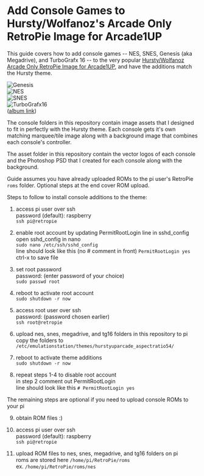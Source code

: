 Add Console Games to Hursty/Wolfanoz's Arcade Only RetroPie Image for Arcade1UP
=========

This guide covers how to add console games -- NES, SNES, Genesis (aka Megadrive), and TurboGrafx 16 -- to the very popular [Hursty/Wolfanoz Arcade Only RetroPie Image for Arcade1UP](https://www.arcadepunks.com/32gb-arcade-only-arcade1up-or-54-ratio-wolfanoz-hursty-collaboration/), and have the additions match the Hursty theme.

![Genesis](https://i.imgur.com/oHoVtVR.jpg)  
![NES](https://i.imgur.com/Xfh9VTw.jpg)  
![SNES](https://i.imgur.com/F4RPKOi.jpg)  
![TurboGrafx16](https://i.imgur.com/mpq4BYu.jpg)  
([album link](https://imgur.com/gallery/D7leyx0))  

The console folders in this repository contain image assets that I designed to fit in perfectly with the Hursty theme. Each console gets it's own matching marquee/tile image along with a background image that combines each console's controller.

The asset folder in this repository contain the vector logos of each console and the Photoshop PSD that I created for each console along with the background.

Guide assumes you have already uploaded ROMs to the pi user's RetroPie `roms` folder. Optional steps at the end cover ROM upload.

Steps to follow to install console additions to the theme:

1. access pi user over ssh  
   password (default): raspberry  
   `ssh pi@retropie`  

2. enable root account by updating PermitRootLogin line in sshd_config  
   open sshd_config in nano  
   `sudo nano /etc/ssh/sshd_config`  
   line should look like this (no # comment in front) `PermitRootLogin yes`  
   ctrl-x to save file  

3. set root password  
   password: (enter password of your choice)  
   `sudo passwd root`  

4. reboot to activate root account  
   `sudo shutdown -r now`  

5. access root user over ssh  
   password: (password chosen earlier)  
   `ssh root@retropie`  

6. upload nes, snes, megadrive, and tg16 folders in this repository to pi  
   copy the folders to `/etc/emulationstation/themes/hurstyuparcade_aspectratio54/`  

7. reboot to activate theme additions  
   `sudo shutdown -r now`  

8. repeat steps 1-4 to disable root account  
   in step 2 comment out PermitRootLogin  
   line should look like this `# PermitRootLogin yes`  

The remaining steps are optional if you need to upload console ROMs to your pi

9. obtain ROM files :)  

10. access pi user over ssh  
   password (default): raspberry  
   `ssh pi@retropie`  

11. upload ROM files to nes, snes, megadrive, and tg16 folders on pi  
   roms are stored here `/home/pi/RetroPie/roms`  
   ex. `/home/pi/RetroPie/roms/nes`  
